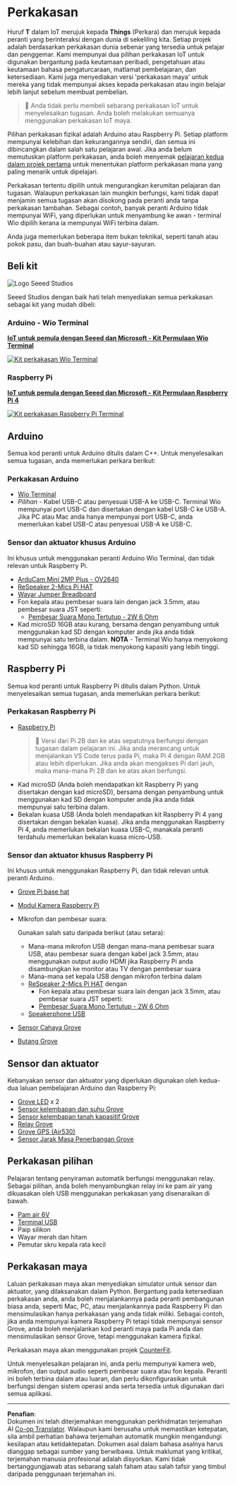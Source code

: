 <!--
CO_OP_TRANSLATOR_METADATA:
{
  "original_hash": "3dce18fab38adf93ff30b8c221b1eec5",
  "translation_date": "2025-08-27T20:36:10+00:00",
  "source_file": "hardware.md",
  "language_code": "ms"
}
-->
# Perkakasan

Huruf **T** dalam IoT merujuk kepada **Things** (Perkara) dan merujuk kepada peranti yang berinteraksi dengan dunia di sekeliling kita. Setiap projek adalah berdasarkan perkakasan dunia sebenar yang tersedia untuk pelajar dan penggemar. Kami mempunyai dua pilihan perkakasan IoT untuk digunakan bergantung pada keutamaan peribadi, pengetahuan atau keutamaan bahasa pengaturcaraan, matlamat pembelajaran, dan ketersediaan. Kami juga menyediakan versi 'perkakasan maya' untuk mereka yang tidak mempunyai akses kepada perkakasan atau ingin belajar lebih lanjut sebelum membuat pembelian.

> 💁 Anda tidak perlu membeli sebarang perkakasan IoT untuk menyelesaikan tugasan. Anda boleh melakukan semuanya menggunakan perkakasan IoT maya.

Pilihan perkakasan fizikal adalah Arduino atau Raspberry Pi. Setiap platform mempunyai kelebihan dan kekurangannya sendiri, dan semua ini dibincangkan dalam salah satu pelajaran awal. Jika anda belum memutuskan platform perkakasan, anda boleh menyemak [pelajaran kedua dalam projek pertama](./1-getting-started/lessons/2-deeper-dive/README.md) untuk menentukan platform perkakasan mana yang paling menarik untuk dipelajari.

Perkakasan tertentu dipilih untuk mengurangkan kerumitan pelajaran dan tugasan. Walaupun perkakasan lain mungkin berfungsi, kami tidak dapat menjamin semua tugasan akan disokong pada peranti anda tanpa perkakasan tambahan. Sebagai contoh, banyak peranti Arduino tidak mempunyai WiFi, yang diperlukan untuk menyambung ke awan - terminal Wio dipilih kerana ia mempunyai WiFi terbina dalam.

Anda juga memerlukan beberapa item bukan teknikal, seperti tanah atau pokok pasu, dan buah-buahan atau sayur-sayuran.

## Beli kit

![Logo Seeed Studios](../../translated_images/seeed-logo.74732b6b482b6e8e8bdcc06f0541fc92b1dabf5e3e8f37afb91e04393a8cb977.ms.png)

Seeed Studios dengan baik hati telah menyediakan semua perkakasan sebagai kit yang mudah dibeli:

### Arduino - Wio Terminal

**[IoT untuk pemula dengan Seeed dan Microsoft - Kit Permulaan Wio Terminal](https://www.seeedstudio.com/IoT-for-beginners-with-Seeed-and-Microsoft-Wio-Terminal-Starter-Kit-p-5006.html)**

[![Kit perkakasan Wio Terminal](../../translated_images/wio-hardware-kit.4c70c48b85e4283a1d73e248d87d49587c0cd077eeb69cb3eca803166f63c9a5.ms.png)](https://www.seeedstudio.com/IoT-for-beginners-with-Seeed-and-Microsoft-Wio-Terminal-Starter-Kit-p-5006.html)

### Raspberry Pi

**[IoT untuk pemula dengan Seeed dan Microsoft - Kit Permulaan Raspberry Pi 4](https://www.seeedstudio.com/IoT-for-beginners-with-Seeed-and-Microsoft-Raspberry-Pi-Starter-Kit-p-5004.html)**

[![Kit perkakasan Raspberry Pi Terminal](../../translated_images/pi-hardware-kit.26dbadaedb7dd44c73b0131d5d68ea29472ed0a9744f90d5866c6d82f2d16380.ms.png)](https://www.seeedstudio.com/IoT-for-beginners-with-Seeed-and-Microsoft-Raspberry-Pi-Starter-Kit-p-5004.html)

## Arduino

Semua kod peranti untuk Arduino ditulis dalam C++. Untuk menyelesaikan semua tugasan, anda memerlukan perkara berikut:

### Perkakasan Arduino

* [Wio Terminal](https://www.seeedstudio.com/Wio-Terminal-p-4509.html)
* *Pilihan* - Kabel USB-C atau penyesuai USB-A ke USB-C. Terminal Wio mempunyai port USB-C dan disertakan dengan kabel USB-C ke USB-A. Jika PC atau Mac anda hanya mempunyai port USB-C, anda memerlukan kabel USB-C atau penyesuai USB-A ke USB-C.

### Sensor dan aktuator khusus Arduino

Ini khusus untuk menggunakan peranti Arduino Wio Terminal, dan tidak relevan untuk Raspberry Pi.

* [ArduCam Mini 2MP Plus - OV2640](https://www.arducam.com/product/arducam-2mp-spi-camera-b0067-arduino/)
* [ReSpeaker 2-Mics Pi HAT](https://www.seeedstudio.com/ReSpeaker-2-Mics-Pi-HAT.html)
* [Wayar Jumper Breadboard](https://www.seeedstudio.com/Breadboard-Jumper-Wire-Pack-241mm-200mm-160mm-117m-p-234.html)
* Fon kepala atau pembesar suara lain dengan jack 3.5mm, atau pembesar suara JST seperti:
  * [Pembesar Suara Mono Tertutup - 2W 6 Ohm](https://www.seeedstudio.com/Mono-Enclosed-Speaker-2W-6-Ohm-p-2832.html)
* Kad microSD 16GB atau kurang, bersama dengan penyambung untuk menggunakan kad SD dengan komputer anda jika anda tidak mempunyai satu terbina dalam. **NOTA** - Terminal Wio hanya menyokong kad SD sehingga 16GB, ia tidak menyokong kapasiti yang lebih tinggi.

## Raspberry Pi

Semua kod peranti untuk Raspberry Pi ditulis dalam Python. Untuk menyelesaikan semua tugasan, anda memerlukan perkara berikut:

### Perkakasan Raspberry Pi

* [Raspberry Pi](https://www.raspberrypi.org/products/raspberry-pi-4-model-b/)
  > 💁 Versi dari Pi 2B dan ke atas sepatutnya berfungsi dengan tugasan dalam pelajaran ini. Jika anda merancang untuk menjalankan VS Code terus pada Pi, maka Pi 4 dengan RAM 2GB atau lebih diperlukan. Jika anda akan mengakses Pi dari jauh, maka mana-mana Pi 2B dan ke atas akan berfungsi.
* Kad microSD (Anda boleh mendapatkan kit Raspberry Pi yang disertakan dengan kad microSD), bersama dengan penyambung untuk menggunakan kad SD dengan komputer anda jika anda tidak mempunyai satu terbina dalam.
* Bekalan kuasa USB (Anda boleh mendapatkan kit Raspberry Pi 4 yang disertakan dengan bekalan kuasa). Jika anda menggunakan Raspberry Pi 4, anda memerlukan bekalan kuasa USB-C, manakala peranti terdahulu memerlukan bekalan kuasa micro-USB.

### Sensor dan aktuator khusus Raspberry Pi

Ini khusus untuk menggunakan Raspberry Pi, dan tidak relevan untuk peranti Arduino.

* [Grove Pi base hat](https://www.seeedstudio.com/Grove-Base-Hat-for-Raspberry-Pi.html)
* [Modul Kamera Raspberry Pi](https://www.raspberrypi.org/products/camera-module-v2/)
* Mikrofon dan pembesar suara:

  Gunakan salah satu daripada berikut (atau setara):
  * Mana-mana mikrofon USB dengan mana-mana pembesar suara USB, atau pembesar suara dengan kabel jack 3.5mm, atau menggunakan output audio HDMI jika Raspberry Pi anda disambungkan ke monitor atau TV dengan pembesar suara
  * Mana-mana set kepala USB dengan mikrofon terbina dalam
  * [ReSpeaker 2-Mics Pi HAT](https://www.seeedstudio.com/ReSpeaker-2-Mics-Pi-HAT.html) dengan
    * Fon kepala atau pembesar suara lain dengan jack 3.5mm, atau pembesar suara JST seperti:
    * [Pembesar Suara Mono Tertutup - 2W 6 Ohm](https://www.seeedstudio.com/Mono-Enclosed-Speaker-2W-6-Ohm-p-2832.html)
  * [Speakerphone USB](https://www.amazon.com/USB-Speakerphone-Conference-Business-Microphones/dp/B07Q3D7F8S/ref=sr_1_1?dchild=1&keywords=m0&qid=1614647389&sr=8-1)
* [Sensor Cahaya Grove](https://www.seeedstudio.com/Grove-Light-Sensor-v1-2-LS06-S-phototransistor.html)
* [Butang Grove](https://www.seeedstudio.com/Grove-Button.html)

## Sensor dan aktuator

Kebanyakan sensor dan aktuator yang diperlukan digunakan oleh kedua-dua laluan pembelajaran Arduino dan Raspberry Pi:

* [Grove LED](https://www.seeedstudio.com/Grove-LED-Pack-p-4364.html) x 2
* [Sensor kelembapan dan suhu Grove](https://www.seeedstudio.com/Grove-Temperature-Humidity-Sensor-DHT11.html)
* [Sensor kelembapan tanah kapasitif Grove](https://www.seeedstudio.com/Grove-Capacitive-Moisture-Sensor-Corrosion-Resistant.html)
* [Relay Grove](https://www.seeedstudio.com/Grove-Relay.html)
* [Grove GPS (Air530)](https://www.seeedstudio.com/Grove-GPS-Air530-p-4584.html)
* [Sensor Jarak Masa Penerbangan Grove](https://www.seeedstudio.com/Grove-Time-of-Flight-Distance-Sensor-VL53L0X.html)

## Perkakasan pilihan

Pelajaran tentang penyiraman automatik berfungsi menggunakan relay. Sebagai pilihan, anda boleh menyambungkan relay ini ke pam air yang dikuasakan oleh USB menggunakan perkakasan yang disenaraikan di bawah.

* [Pam air 6V](https://www.seeedstudio.com/6V-Mini-Water-Pump-p-1945.html)
* [Terminal USB](https://www.adafruit.com/product/3628)
* Paip silikon
* Wayar merah dan hitam
* Pemutar skru kepala rata kecil

## Perkakasan maya

Laluan perkakasan maya akan menyediakan simulator untuk sensor dan aktuator, yang dilaksanakan dalam Python. Bergantung pada ketersediaan perkakasan anda, anda boleh menjalankannya pada peranti pembangunan biasa anda, seperti Mac, PC, atau menjalankannya pada Raspberry Pi dan mensimulasikan hanya perkakasan yang anda tidak miliki. Sebagai contoh, jika anda mempunyai kamera Raspberry Pi tetapi tidak mempunyai sensor Grove, anda boleh menjalankan kod peranti maya pada Pi anda dan mensimulasikan sensor Grove, tetapi menggunakan kamera fizikal.

Perkakasan maya akan menggunakan projek [CounterFit](https://github.com/CounterFit-IoT/CounterFit).

Untuk menyelesaikan pelajaran ini, anda perlu mempunyai kamera web, mikrofon, dan output audio seperti pembesar suara atau fon kepala. Peranti ini boleh terbina dalam atau luaran, dan perlu dikonfigurasikan untuk berfungsi dengan sistem operasi anda serta tersedia untuk digunakan dari semua aplikasi.

---

**Penafian**:  
Dokumen ini telah diterjemahkan menggunakan perkhidmatan terjemahan AI [Co-op Translator](https://github.com/Azure/co-op-translator). Walaupun kami berusaha untuk memastikan ketepatan, sila ambil perhatian bahawa terjemahan automatik mungkin mengandungi kesilapan atau ketidaktepatan. Dokumen asal dalam bahasa asalnya harus dianggap sebagai sumber yang berwibawa. Untuk maklumat yang kritikal, terjemahan manusia profesional adalah disyorkan. Kami tidak bertanggungjawab atas sebarang salah faham atau salah tafsir yang timbul daripada penggunaan terjemahan ini.